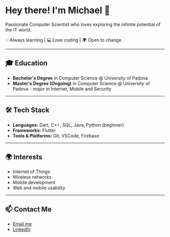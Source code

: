 # Hey there! I'm **Michael** 👋  

Passionate Computer Scientist who loves exploring the infinite potential of the IT world.  

💡 Always learning | 💻 Love coding | 🌍 Open to change  

---  

## 🎓 Education  
- **Bachelor's Degree** in Computer Science @ University of Padova  
- **Master's Degree (Ongoing)** in Computer Science @ University of Padova - major in Internet, Mobile and Security  

---  

## 🛠 Tech Stack  
- **Languages:** Dart, C++, SQL, Java, Python (beginner)  
- **Frameworks:** Flutter  
- **Tools & Platforms:** Git, VSCode, Firebase  

---  

## 🌍 Interests  
- Internet of Things  
- Wireless networks  
- Mobile development  
- Web and mobile usability  

---  

## 📫 Contact Me  
- [Email me](mailto:amistamichael@gmail.com)  
- [LinkedIn](https://www.linkedin.com/in/michael-amista-980a26293/)
